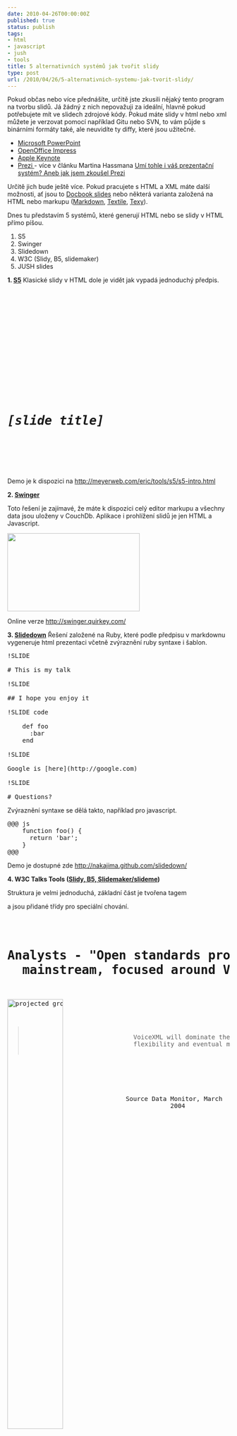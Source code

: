 ```yaml
---
date: 2010-04-26T00:00:00Z
published: true
status: publish
tags:
- html
- javascript
- jush
- tools
title: 5 alternativních systémů jak tvořit slidy
type: post
url: /2010/04/26/5-alternativnich-systemu-jak-tvorit-slidy/
---
```


<!--:en-->Pokud občas nebo více přednášíte, určitě jste zkusili nějaký tento program na tvorbu slidů. Já žádný z nich nepovažuji za ideální, hlavně pokud potřebujete mít ve slidech zdrojové kódy. Pokud máte slidy v html nebo xml můžete je verzovat pomocí například Gitu nebo SVN, to vám půjde s binárními formáty také, ale neuvidíte ty diffy, které jsou užitečné.
<ul>
	<li><a href="http://office.microsoft.com/en-us/powerpoint/">Microsoft PowerPoint</a></li>
	<li><a href="http://www.openoffice.org/product/impress.html">OpenOffice Impress</a></li>
	<li><a href="http://www.apple.com/iwork/keynote/">Apple Keynote</a></li>
	<li><a href="http://prezi.com/">Prezi </a>- více v článku Martina Hassmana <a href="http://met.blog.root.cz/2010/04/11/umi-tohle-i-vas-prezentacni-system-aneb-jak-jsem-zkousel-prezi/">Umí tohle i váš prezentační systém? Aneb jak jsem zkoušel Prezi</a></li>
</ul>
Určitě jich bude ještě více. Pokud pracujete s HTML a XML máte další možnosti, ať jsou to <a href="http://www.miwie.org/presentations/html/dbslides.html">Docbook slides</a> nebo některá varianta založená na HTML nebo markupu (<a href="http://daringfireball.net/projects/markdown/syntax">Markdown</a>, <a href="http://en.wikipedia.org/wiki/Textile_%28markup_language%29">Textile</a>, <a href="http://texy.info/cs/syntax">Texy</a>).

Dnes tu představím 5 systémů, které generují HTML nebo se slidy v HTML přímo píšou.
<ol>
	<li>S5</li>
	<li>Swinger</li>
	<li>Slidedown</li>
	<li>W3C (Slidy, B5, slidemaker)</li>
	<li>JUSH slides</li>
</ol>
<strong>1. <a href="http://meyerweb.com/eric/tools/s5/">S5</a></strong>
Klasické slidy v HTML dole je vidět jak vypadá jednoduchý předpis.
<pre>


<title><em>[slide show title]</em></title>








<div>

<div></div>
<div></div>
<div>
<div></div>
</div>

</div>
<div>

<div>
<h1><em>[slide title]</em></h1>
</div>

</div>


</pre>
Demo je k dispozici na <a href="http://meyerweb.com/eric/tools/s5/s5-intro.html">http://meyerweb.com/eric/tools/s5/s5-intro.html</a>

<strong>2. <a href="http://github.com/quirkey/swinger">Swinger</a></strong>

Toto řešení je zajímavé, že máte k dispozici celý editor markupu a všechny data jsou uloženy v CouchDb. Aplikace i prohlížení slidů je jen HTML a Javascript.

<a href="http://blog.prskavec.net/wp-content/uploads/2010/04/swinger-screenshot.png"><img class="aligncenter size-medium wp-image-901" src="http://blog.prskavec.net/wp-content/uploads/2010/04/swinger-screenshot-300x177.png" alt="" width="300" height="177" /></a>

Online verze <a href="http://swinger.quirkey.com/">http://swinger.quirkey.com/</a>

<strong>3. <a href="http://github.com/nakajima/slidedown">Slidedown</a></strong>
Řešení založené na Ruby, které podle předpisu v markdownu vygeneruje html prezentaci včetně zvýraznění ruby syntaxe i šablon.
<pre>!SLIDE

# This is my talk

!SLIDE

## I hope you enjoy it

!SLIDE code

    def foo
      :bar
    end

!SLIDE

Google is [here](http://google.com)

!SLIDE

# Questions?</pre>
Zvýraznění syntaxe se dělá takto, například pro javascript.
<pre>@@@ js
    function foo() {
      return 'bar';
    }
@@@</pre>
Demo je dostupné zde <a href="http://nakajima.github.com/slidedown/">http://nakajima.github.com/slidedown/</a>

<strong>4. W3C Talks Tools (<a href="http://www.w3.org/Talks/Tools/">Slidy, B5, Slidemaker/slideme</a>)</strong>

Struktura je velmi jednoduchá, základní část je tvořena tagem <div class="slide"></div>

a jsou přidané třídy pro speciální chování.
<pre><div>
  <h1>Analysts - "Open standards programming will become
  mainstream, focused around VoiceXML"</h1>
  <!-- use CSS positioning and scaling for adaptive layout -->
  <img src="trends.png" width="50%" style="float:left" alt="projected growth of VoiceXML" /> 

  <blockquote>
    VoiceXML will dominate the voice environment, due to its
    flexibility and eventual multimodal capabilities
  </blockquote><br /> 

  <p style="text-align:center">Source Data Monitor, March
  2004</p>
</div></pre>
<a href="http://www.w3.org/Talks/Tools/Slidy/#%281%29">Slidy demo</a>

<strong>5. <a href="http://abtris.github.com/slides/">JUSH Slides</a></strong>

Poslední je moje vlastní řešení je založené na W3C Slidy a je doplněné o <a href="http://jush.sourceforge.net/">JUSH zvýrazňovač</a>, který pomůže v tom co já nejvíce potřebuji.

Kromě zvýraznění přidá JUSH linky na dokumentaci u klíčových slov pro html, javascript, php a další. To udělá ze slidů dobrý studijní materiál.

Za další výhodu vidím jednoduchý předpis v html, jen používání xmp tagu není ideální.
<pre><div class="slide">
    <h1>Filter Input</h1>

<pre><form method="post">
   <label for="username">Username:</label>
   <label for="password">Password:</label>
   <label for="color">Select:</label>
                                            Red
                                            Blue
                                     
   
</form></pre>

<pre>// c_type extension
$clean = array();
if (c_type_aplha($_POST['username']) {
    $clean['username'] = $_POST['username'];
}
// filter
$args = array('username' =&gt; FILTER_SANITIZE_STRING, ...);
$myinputs = filter_input_array(INPUT_POST, $args);
</pre>
    <ul>

        <li>&lt;a href=&quot;<a href="http://cz.php.net/manual/en/filter.filters.validate.php">http://cz.php.net/manual/en/filter.filters.validate.php</a>"&gt;Validate filters</a></li>
        <li>&lt;a href=&quot;<a href="http://cz.php.net/manual/en/filter.filters.sanitize.php">http://cz.php.net/manual/en/filter.filters.sanitize.php</a>"&gt;Sanitize filters</a></li>
    </ul>
</div></pre>
Pokud máte nějaké další zajímavé řešení podělte se s námi v komentářích.<!--:--><!--:cs-->Pokud občas nebo více přednášíte, určitě jste zkusili nějaký tento program na tvorbu slidů. Já žádný z nich nepovažuji za ideální, hlavně pokud potřebujete mít ve slidech zdrojové kódy. Pokud máte slidy v html nebo xml můžete je verzovat pomocí například Gitu nebo SVN, to vám půjde s binárními formáty také, ale neuvidíte ty diffy, které jsou užitečné.
<ul>
	<li><a href="http://office.microsoft.com/en-us/powerpoint/">Microsoft PowerPoint</a></li>
	<li><a href="http://www.openoffice.org/product/impress.html">OpenOffice Impress</a></li>
	<li><a href="http://www.apple.com/iwork/keynote/">Apple Keynote</a></li>
	<li><a href="http://prezi.com/">Prezi </a>- více v článku Martina Hassmana <a href="http://met.blog.root.cz/2010/04/11/umi-tohle-i-vas-prezentacni-system-aneb-jak-jsem-zkousel-prezi/">Umí tohle i váš prezentační systém? Aneb jak jsem zkoušel Prezi</a></li>
</ul>
Určitě jich bude ještě více. Pokud pracujete s HTML a XML máte další možnosti, ať jsou to <a href="http://www.miwie.org/presentations/html/dbslides.html">Docbook slides</a> nebo některá varianta založená na HTML nebo markupu (<a href="http://daringfireball.net/projects/markdown/syntax">Markdown</a>, <a href="http://en.wikipedia.org/wiki/Textile_%28markup_language%29">Textile</a>, <a href="http://texy.info/cs/syntax">Texy</a>).

Dnes tu představím 5 systémů, které generují HTML nebo se slidy v HTML přímo píšou.
<ol>
	<li>S5</li>
	<li>Swinger</li>
	<li>Slidedown</li>
	<li>W3C (Slidy, B5, slidemaker)</li>
	<li>JUSH slides</li>
</ol>
<strong>1. <a href="http://meyerweb.com/eric/tools/s5/">S5</a></strong>

Klasické slidy v HTML dole je vidět jak vypadá jednoduchý předpis.
<pre>


<title><em>[slide show title]</em></title>








<div>

<div></div>
<div></div>
<div>
<div></div>
</div>

</div>
<div>

<div>
<h1><em>[slide title]</em></h1>
</div>

</div>


</pre>
Demo je k dispozici na <a href="http://meyerweb.com/eric/tools/s5/s5-intro.html">http://meyerweb.com/eric/tools/s5/s5-intro.html</a>

<strong>2. <a href="http://github.com/quirkey/swinger">Swinger</a></strong>

Toto řešení je zajímavé, že máte k dispozici celý editor markupu a všechny data jsou uloženy v CouchDb. Aplikace i prohlížení slidů je jen HTML a Javascript.

<a href="http://blog.prskavec.net/wp-content/uploads/2010/04/swinger-screenshot.png"><img class="aligncenter size-medium wp-image-901" src="http://blog.prskavec.net/wp-content/uploads/2010/04/swinger-screenshot-300x177.png" alt="" width="300" height="177" /></a>

Online verze <a href="http://swinger.quirkey.com/">http://swinger.quirkey.com/</a>

<strong>3. <a href="http://github.com/nakajima/slidedown">Slidedown</a></strong>

Řešení založené na Ruby, které podle předpisu v markdownu vygeneruje html prezentaci včetně zvýraznění ruby syntaxe i šablon.
<pre>!SLIDE

# This is my talk

!SLIDE

## I hope you enjoy it

!SLIDE code

    def foo
      :bar
    end

!SLIDE

Google is [here](http://google.com)

!SLIDE

# Questions?</pre>
Zvýraznění syntaxe se dělá takto, například pro javascript.
<pre>@@@ js
    function foo() {
      return 'bar';
    }
@@@</pre>
Demo je dostupné zde <a href="http://nakajima.github.com/slidedown/">http://nakajima.github.com/slidedown/</a>

<strong>4. W3C Talks Tools (<a href="http://www.w3.org/Talks/Tools/">Slidy, B5, Slidemaker/slideme</a>)</strong>

Struktura je velmi jednoduchá, základní část je tvořena tagem <div class="slide"></div>

a jsou přidané třídy pro speciální chování.
<pre><div>
  <h1>Analysts - "Open standards programming will become
  mainstream, focused around VoiceXML"</h1>
  <!-- use CSS positioning and scaling for adaptive layout -->
  <img src="trends.png" width="50%" style="float:left" alt="projected growth of VoiceXML" /> 

  <blockquote>
    VoiceXML will dominate the voice environment, due to its
    flexibility and eventual multimodal capabilities
  </blockquote><br /> 

  <p style="text-align:center">Source Data Monitor, March
  2004</p>
</div></pre>
<a href="http://www.w3.org/Talks/Tools/Slidy/#%281%29">Slidy demo</a>

<strong>5. <a href="http://abtris.github.com/slides/">JUSH Slides</a></strong>

Poslední je moje vlastní řešení je založené na W3C Slidy a je doplněné o <a href="http://jush.sourceforge.net/">JUSH zvýrazňovač</a>, který pomůže v tom co já nejvíce potřebuji.

Kromě zvýraznění přidá JUSH linky na dokumentaci u klíčových slov pro html, javascript, php a další. To udělá ze slidů dobrý studijní materiál.

Za další výhodu vidím jednoduchý předpis v html, jen používání xmp tagu není ideální.
<pre><div class="slide">
    <h1>Filter Input</h1>

<pre><form method="post">
   <label for="username">Username:</label>
   <label for="password">Password:</label>
   <label for="color">Select:</label>
                                            Red
                                            Blue
                                     
   
</form></pre>

<pre>// c_type extension
$clean = array();
if (c_type_aplha($_POST['username']) {
    $clean['username'] = $_POST['username'];
}
// filter
$args = array('username' =&gt; FILTER_SANITIZE_STRING, ...);
$myinputs = filter_input_array(INPUT_POST, $args);
</pre>
    <ul>

        <li>&lt;a href=&quot;<a href="http://cz.php.net/manual/en/filter.filters.validate.php">http://cz.php.net/manual/en/filter.filters.validate.php</a>"&gt;Validate filters</a></li>
        <li>&lt;a href=&quot;<a href="http://cz.php.net/manual/en/filter.filters.sanitize.php">http://cz.php.net/manual/en/filter.filters.sanitize.php</a>"&gt;Sanitize filters</a></li>
    </ul>
</div></pre>
Pokud máte nějaké další zajímavé řešení podělte se s námi v komentářích.<!--:-->
